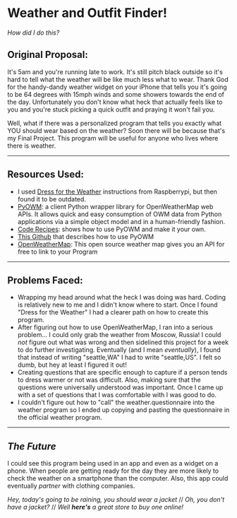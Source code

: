 # Weather and Outfit Finder!
*How did I do this?*

## **Original Proposal:**

It's 5am and you're running late to work. It's still pitch black outside so it's hard to tell what the weather will be like much less what to wear. Thank God for the handy-dandy weather widget on your iPhone that tells you it's going to be 64 degrees with 15mph winds and some showers towards the end of the day. Unfortunately you don't know what heck that actually feels like to you and you're stuck picking a quick outfit and praying it won't fail you.

Well, what if there was a personalized program that tells you exactly what YOU should wear based on the weather? Soon there will be because that's my Final Project. This program will be useful for anyone who lives where there is weather.

---

## **Resources Used:**

- I used [Dress for the Weather](https://projects.raspberrypi.org/en/projects/dress-for-the-weather) instructions from Raspberrypi, but then found it to be outdated.
- [PyOWM](https://pyowm.readthedocs.io/en/latest/): a client Python wrapper library for OpenWeatherMap web APIs. It allows quick and easy consumption of OWM data from Python applications via a simple object model and in a human-friendly fashion.
- [Code Recipes](https://pyowm.readthedocs.io/en/latest/v3/code-recipes.html#library_init): shows how to use PyOWM and make it your own.
- [This Github](https://github.com/csparpa/pyowm) that describes how to use PyOWM
- [OpenWeatherMap](openweathermap.org): This open source weather map gives you an API for free to link to your Program

---

## **Problems Faced:**

- Wrapping my head around what the heck I was doing was hard. Coding is relatively new to me and I didn't know where to start. Once I found "Dress for the Weather" I had a clearer path on how to create this program.
- After figuring out how to use OpenWeatherMap, I ran into a serious problem... I could only grab the weather from Moscow, Russia! I could *not* figure out what was wrong and then sidelined this project for a week to do further investigating. Eventually (and I mean *eventually*), I found that instead of writing "seattle,WA" I had to write "seattle,US". I felt so dumb, but hey at least I figured it out!
- Creating questions that are specific enough to capture if a person tends to dress warmer or not was difficult. Also, making sure that the questions were universally understood was important. Once I came up with a set of questions that I was comfortable with I was good to do.
- I couldn't figure out how to "call" the weather.questionnaire into the weather program so I ended up copying and pasting the questionnaire in the official weather program.

---

## __*The Future*__

I could see this program being used in an app and even as a widget on a phone. When people are getting ready for the day they are more likely to check the weather on a smartphone than the computer. Also, this app could eventually *partner* with clothing companies.

*Hey, today's going to be raining, you should wear a jacket* //
*Oh, you don't have a jacket?* //
*Well __here's__ a great store to buy one online!*
